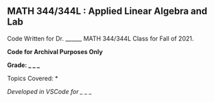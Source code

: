 ## MATH 344/344L : Applied Linear Algebra and Lab
Code Written for Dr. ______ MATH 344/344L Class for Fall of 2021.

**Code for Archival Purposes Only**

**Grade: _ _ _**

Topics Covered: 
* 



*Developed in VSCode for _ _ _*

